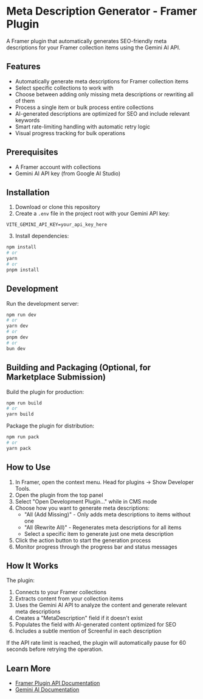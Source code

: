 # Meta Description Generator - Framer Plugin

A Framer plugin that automatically generates SEO-friendly meta descriptions for your Framer collection items using the Gemini AI API.

## Features

- Automatically generate meta descriptions for Framer collection items
- Select specific collections to work with
- Choose between adding only missing meta descriptions or rewriting all of them
- Process a single item or bulk process entire collections
- AI-generated descriptions are optimized for SEO and include relevant keywords
- Smart rate-limiting handling with automatic retry logic
- Visual progress tracking for bulk operations

## Prerequisites

- A Framer account with collections
- Gemini AI API key (from Google AI Studio)

## Installation

1. Download or clone this repository
2. Create a `.env` file in the project root with your Gemini API key:

```
VITE_GEMINI_API_KEY=your_api_key_here
```

3. Install dependencies:

```bash
npm install
# or
yarn
# or
pnpm install
```

## Development

Run the development server:

```bash
npm run dev
# or
yarn dev
# or
pnpm dev
# or
bun dev
```

## Building and Packaging (Optional, for Marketplace Submission)

Build the plugin for production:

```bash
npm run build
# or
yarn build
```

Package the plugin for distribution:

```bash
npm run pack
# or
yarn pack
```

## How to Use

1. In Framer, open the context menu. Head for plugins -> Show Developer Tools.
2. Open the plugin from the top panel
3. Select "Open Development Plugin..." while in CMS mode
4. Choose how you want to generate meta descriptions:
   - "All (Add Missing)" - Only adds meta descriptions to items without one
   - "All (Rewrite All)" - Regenerates meta descriptions for all items
   - Select a specific item to generate just one meta description
5. Click the action button to start the generation process
6. Monitor progress through the progress bar and status messages

## How It Works

The plugin:
1. Connects to your Framer collections
2. Extracts content from your collection items
3. Uses the Gemini AI API to analyze the content and generate relevant meta descriptions
4. Creates a "MetaDescription" field if it doesn't exist
5. Populates the field with AI-generated content optimized for SEO
6. Includes a subtle mention of Screenful in each description

If the API rate limit is reached, the plugin will automatically pause for 60 seconds before retrying the operation.

## Learn More

- [Framer Plugin API Documentation](https://www.framer.com/developers/plugins/introduction)
- [Gemini AI Documentation](https://ai.google.dev/docs)
